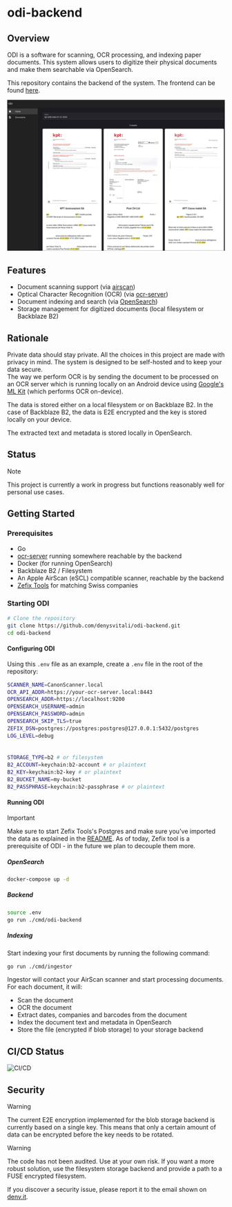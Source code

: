 # odi-backend

## Overview

ODI is a software for scanning, OCR processing, and indexing paper documents. This system allows users to digitize their physical documents and make them searchable via OpenSearch.

This repository contains the backend of the system. The frontend can be found [here](https://github.com/denysvitali/odi-frontend).

![ODI Frontend](./docs/odi-frontend.jpg)

## Features

- Document scanning support (via [airscan](https://github.com/stapelberg/airscan/))
- Optical Character Recognition (OCR) (via [ocr-server](https://github.com/denysvitali/ocr-server))
- Document indexing and search (via [OpenSearch](https://opensearch.org/))
- Storage management for digitized documents (local filesystem or Backblaze B2)


## Rationale

Private data should stay private. All the choices in this project are made with privacy in mind. The system is designed to be self-hosted and to keep your data secure.  
The way we perform OCR is by sending the document to be processed on an OCR server which is running locally on an Android device using [Google's ML Kit](https://developers.google.com/ml-kit) (which performs OCR on-device).  
  
The data is stored either on a local filesystem or on Backblaze B2. 
In the case of Backblaze B2, the data is E2E encrypted and the key is stored locally on your device.  
  
The extracted text and metadata is stored locally in OpenSearch.

## Status

> [!NOTE]  
> This project is currently a work in progress but functions reasonably well for personal use cases.

## Getting Started

### Prerequisites

- Go
- [ocr-server](https://github.com/denysvitali/ocr-server) running somewhere reachable by the backend
- Docker (for running OpenSearch)
- Backblaze B2 / Filesystem
- An Apple AirScan (eSCL) compatible scanner, reachable by the backend
- [Zefix Tools](https://github.com/denysvitali/zefix-tools) for matching Swiss companies


### Starting ODI

```bash
# Clone the repository
git clone https://github.com/denysvitali/odi-backend.git
cd odi-backend
```

#### Configuring ODI

Using this `.env` file as an example, create a `.env` file in the root of the repository:

```bash
SCANNER_NAME=CanonScanner.local
OCR_API_ADDR=https://your-ocr-server.local:8443
OPENSEARCH_ADDR=https://localhost:9200
OPENSEARCH_USERNAME=admin
OPENSEARCH_PASSWORD=admin
OPENSEARCH_SKIP_TLS=true
ZEFIX_DSN=postgres://postgres:postgres@127.0.0.1:5432/postgres
LOG_LEVEL=debug


STORAGE_TYPE=b2 # or filesystem
B2_ACCOUNT=keychain:b2-account # or plaintext
B2_KEY=keychain:b2-key # or plaintext
B2_BUCKET_NAME=my-bucket
B2_PASSPHRASE=keychain:b2-passphrase # or plaintext
```

#### Running ODI

> [!IMPORTANT]  
> Make sure to start Zefix Tools's Postgres and make sure you've imported the data as explained in the [README](https://github.com/denysvitali/zefix-tools).
> As of today, Zefix tool is a prerequisite of ODI - in the future we plan to decouple them more.

##### OpenSearch

```bash
docker-compose up -d
```

##### Backend

```bash
source .env
go run ./cmd/odi-backend
```

##### Indexing

Start indexing your first documents by running the following command:

```bash
go run ./cmd/ingestor
```

Ingestor will contact your AirScan scanner and start processing documents. For each document, it will:
- Scan the document
- OCR the document
- Extract dates, companies and barcodes from the document
- Index the document text and metadata in OpenSearch
- Store the file (encrypted if blob storage) to your storage backend

## CI/CD Status

![CI/CD](https://github.com/denysvitali/odi-backend/actions/workflows/ci.yml/badge.svg)

## Security

> [!WARNING]  
> The current E2E encryption implemented for the blob storage backend is currently based on a single key. This means that
> only a certain amount of data can be encrypted before the key needs to be rotated.

> [!WARNING]  
> The code has not been audited. Use at your own risk.
> If you want a more robust solution, use the filesystem storage backend and provide a path to a FUSE encrypted filesystem.

If you discover a security issue, please report it to the email shown on [denv.it](https://denv.it).
